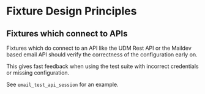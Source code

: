 # Fixture Design Principles

## Fixtures which connect to APIs

Fixtures which do connect to an API like the UDM Rest API or the Maildev based
email API should verify the correctness of the configuration early on.

This gives fast feedback when using the test suite with incorrect credentials or
missing configuration.

See `email_test_api_session` for an example.
